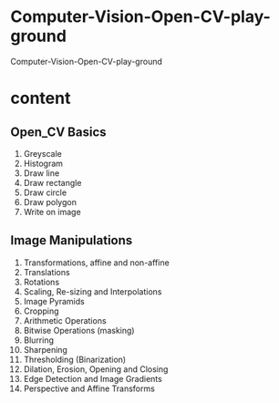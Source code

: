 # Computer-Vision-Open-CV-play-ground
Computer-Vision-Open-CV-play-ground
<h1>content</h1>
<h2>Open_CV Basics</h2>
<ol>
  <li>Greyscale</li>
  <li>Histogram</li>
  <li>Draw line</li>
  <li>Draw rectangle</li>
  <li>Draw circle</li>
  <li>Draw polygon</li>
  <li>Write on image</li>
</ol>  
<h2>Image Manipulations</h2>
<ol>
  <li>Transformations, affine and non-affine</li>
  <li>Translations</li>
  <li>Rotations</li>
  <li>Scaling, Re-sizing and Interpolations</li>
  <li>Image Pyramids</li>
  <li>Cropping</li>
  <li>Arithmetic Operations</li>
  <li>Bitwise Operations (masking)</li>
  <li>Blurring</li>
  <li>Sharpening</li>
  <li>Thresholding (Binarization)</li>
  <li>Dilation, Erosion, Opening and Closing</li>
  <li>Edge Detection and Image Gradients</li>
  <li>Perspective and Affine Transforms</li>
</ol>  
